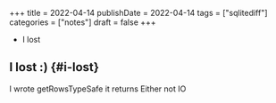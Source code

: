 +++
title = 2022-04-14
publishDate = 2022-04-14
tags = ["sqlitediff"]
categories = ["notes"]
draft = false
+++

-   I lost

<!--more-->


## I lost :) {#i-lost}

I wrote getRowsTypeSafe
it returns Either not IO